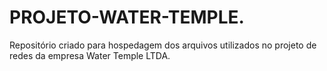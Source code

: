 # PROJETO-WATER-TEMPLE.
 Repositório criado para hospedagem dos arquivos utilizados no projeto de redes da empresa Water Temple LTDA.
